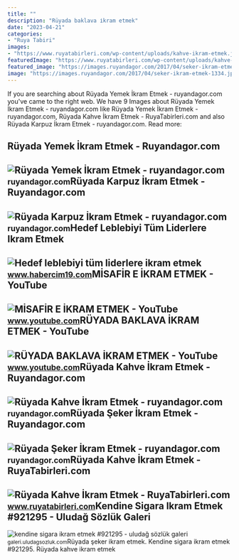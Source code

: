 ```yaml
---
title: ""
description: "Rüyada baklava i̇kram etmek"
date: "2023-04-21"
categories:
- "Ruya Tabiri"
images:
- "https://www.ruyatabirleri.com/wp-content/uploads/kahve-ikram-etmek.jpg"
featuredImage: "https://www.ruyatabirleri.com/wp-content/uploads/kahve-ikram-etmek.jpg"
featured_image: "https://images.ruyandagor.com/2017/04/seker-ikram-etmek-1334.jpg"
image: "https://images.ruyandagor.com/2017/04/seker-ikram-etmek-1334.jpg"
---
```


If you are searching about Rüyada Yemek İkram Etmek - ruyandagor.com you've came to the right web. We have 9 Images about Rüyada Yemek İkram Etmek - ruyandagor.com like Rüyada Yemek İkram Etmek - ruyandagor.com, Rüyada Kahve İkram Etmek - RuyaTabirleri.com and also Rüyada Karpuz İkram Etmek - ruyandagor.com. Read more:

Rüyada Yemek İkram Etmek - Ruyandagor.com
-----------------------------------------

 ![Rüyada Yemek İkram Etmek - ruyandagor.com](https://images.ruyandagor.com/2017/04/yemek-ikram-etmek-0044.jpg) <small>ruyandagor.com</small>Rüyada Karpuz İkram Etmek - Ruyandagor.com
------------------------------------------

 ![Rüyada Karpuz İkram Etmek - ruyandagor.com](https://images.ruyandagor.com/2017/04/karpuz-ikram-etmek-2210.jpg) <small>ruyandagor.com</small>Hedef Leblebiyi Tüm Liderlere Ikram Etmek
-----------------------------------------

 ![Hedef leblebiyi tüm liderlere ikram etmek](https://www.habercim19.com/images/haberler/2022/03/hedef_leblebiyi_tum_liderlere_ikram_etmek_h70621_d6784.jpg) <small>www.habercim19.com</small>MİSAFİR E İKRAM ETMEK - YouTube
-------------------------------

 ![MİSAFİR E İKRAM ETMEK - YouTube](https://i.ytimg.com/vi/s3qodGcylEc/maxresdefault.jpg) <small>www.youtube.com</small>RÜYADA BAKLAVA İKRAM ETMEK - YouTube
------------------------------------

 ![RÜYADA BAKLAVA İKRAM ETMEK - YouTube](https://i.ytimg.com/vi/Sf3a-bejXkU/maxresdefault.jpg) <small>www.youtube.com</small>Rüyada Kahve İkram Etmek - Ruyandagor.com
-----------------------------------------

 ![Rüyada Kahve İkram Etmek - ruyandagor.com](https://images.ruyandagor.com/2017/04/kahve-ikram-etmek-2229.jpg) <small>ruyandagor.com</small>Rüyada Şeker İkram Etmek - Ruyandagor.com
-----------------------------------------

 ![Rüyada Şeker İkram Etmek - ruyandagor.com](https://images.ruyandagor.com/2017/04/seker-ikram-etmek-1334.jpg) <small>ruyandagor.com</small>Rüyada Kahve İkram Etmek - RuyaTabirleri.com
--------------------------------------------

 ![Rüyada Kahve İkram Etmek - RuyaTabirleri.com](https://www.ruyatabirleri.com/wp-content/uploads/kahve-ikram-etmek.jpg) <small>www.ruyatabirleri.com</small>Kendine Sigara Ikram Etmek #921295 - Uludağ Sözlük Galeri
---------------------------------------------------------

 ![kendine sigara ikram etmek #921295 - uludağ sözlük galeri](https://galeri8.uludagsozluk.com/478/kendine-sigara-ikram-etmek_921295.jpg) <small>galeri.uludagsozluk.com</small>Rüyada şeker i̇kram etmek. Kendine sigara ikram etmek #921295. Rüyada kahve i̇kram etmek
